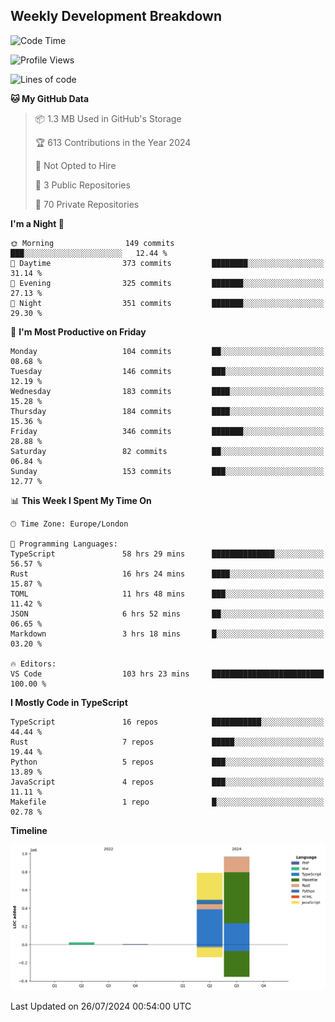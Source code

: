 


## Weekly Development Breakdown
<!--START_SECTION:waka-->
![Code Time](http://img.shields.io/badge/Code%20Time-922%20hrs%208%20mins-blue)

![Profile Views](http://img.shields.io/badge/Profile%20Views-7-blue)

![Lines of code](https://img.shields.io/badge/From%20Hello%20World%20I%27ve%20Written-1.8%20million%20lines%20of%20code-blue)

**🐱 My GitHub Data** 

> 📦 1.3 MB Used in GitHub's Storage 
 > 
> 🏆 613 Contributions in the Year 2024
 > 
> 🚫 Not Opted to Hire
 > 
> 📜 3 Public Repositories 
 > 
> 🔑 70 Private Repositories 
 > 
**I'm a Night 🦉** 

```text
🌞 Morning                149 commits         ███░░░░░░░░░░░░░░░░░░░░░░   12.44 % 
🌆 Daytime                373 commits         ████████░░░░░░░░░░░░░░░░░   31.14 % 
🌃 Evening                325 commits         ███████░░░░░░░░░░░░░░░░░░   27.13 % 
🌙 Night                  351 commits         ███████░░░░░░░░░░░░░░░░░░   29.30 % 
```
📅 **I'm Most Productive on Friday** 

```text
Monday                   104 commits         ██░░░░░░░░░░░░░░░░░░░░░░░   08.68 % 
Tuesday                  146 commits         ███░░░░░░░░░░░░░░░░░░░░░░   12.19 % 
Wednesday                183 commits         ████░░░░░░░░░░░░░░░░░░░░░   15.28 % 
Thursday                 184 commits         ████░░░░░░░░░░░░░░░░░░░░░   15.36 % 
Friday                   346 commits         ███████░░░░░░░░░░░░░░░░░░   28.88 % 
Saturday                 82 commits          ██░░░░░░░░░░░░░░░░░░░░░░░   06.84 % 
Sunday                   153 commits         ███░░░░░░░░░░░░░░░░░░░░░░   12.77 % 
```


📊 **This Week I Spent My Time On** 

```text
🕑︎ Time Zone: Europe/London

💬 Programming Languages: 
TypeScript               58 hrs 29 mins      ██████████████░░░░░░░░░░░   56.57 % 
Rust                     16 hrs 24 mins      ████░░░░░░░░░░░░░░░░░░░░░   15.87 % 
TOML                     11 hrs 48 mins      ███░░░░░░░░░░░░░░░░░░░░░░   11.42 % 
JSON                     6 hrs 52 mins       ██░░░░░░░░░░░░░░░░░░░░░░░   06.65 % 
Markdown                 3 hrs 18 mins       █░░░░░░░░░░░░░░░░░░░░░░░░   03.20 % 

🔥 Editors: 
VS Code                  103 hrs 23 mins     █████████████████████████   100.00 % 
```

**I Mostly Code in TypeScript** 

```text
TypeScript               16 repos            ███████████░░░░░░░░░░░░░░   44.44 % 
Rust                     7 repos             █████░░░░░░░░░░░░░░░░░░░░   19.44 % 
Python                   5 repos             ███░░░░░░░░░░░░░░░░░░░░░░   13.89 % 
JavaScript               4 repos             ███░░░░░░░░░░░░░░░░░░░░░░   11.11 % 
Makefile                 1 repo              █░░░░░░░░░░░░░░░░░░░░░░░░   02.78 % 
```



**Timeline**

![Lines of Code chart](https://raw.githubusercontent.com/mars-arch/mars-arch/main/assets/bar_graph.png)


 Last Updated on 26/07/2024 00:54:00 UTC
<!--END_SECTION:waka-->
